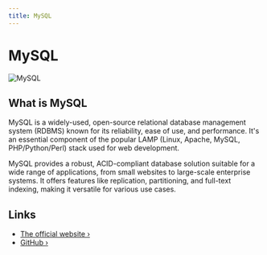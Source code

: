 ```yaml
---
title: MySQL
---
```


# MySQL

![MySQL](/images/database-logos/mysql.webp)

## What is MySQL

MySQL is a widely-used, open-source relational database management system (RDBMS) known for its reliability, ease of use, and performance. It's an essential component of the popular LAMP (Linux, Apache, MySQL, PHP/Python/Perl) stack used for web development.

MySQL provides a robust, ACID-compliant database solution suitable for a wide range of applications, from small websites to large-scale enterprise systems. It offers features like replication, partitioning, and full-text indexing, making it versatile for various use cases.

## Links

- [The official website ›](https://www.mysql.com/)
- [GitHub ›](https://github.com/mysql/mysql-server)